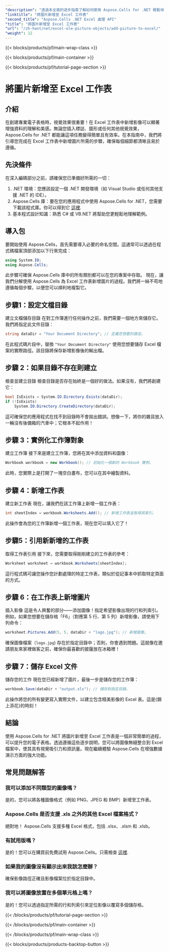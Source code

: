 ```yaml
---
"description": "透過本全面的逐步指南了解如何使用 Aspose.Cells for .NET 輕鬆地將圖片新增至 Excel 工作表。增強您的電子表格。"
"linktitle": "將圖片新增至 Excel 工作表"
"second_title": "Aspose.Cells .NET Excel 處理 API"
"title": "將圖片新增至 Excel 工作表"
"url": "/zh-hant/net/excel-ole-picture-objects/add-picture-to-excel/"
"weight": 12
---
```


{{< blocks/products/pf/main-wrap-class >}}

{{< blocks/products/pf/main-container >}}

{{< blocks/products/pf/tutorial-page-section >}}

# 將圖片新增至 Excel 工作表

## 介紹
在創建專業電子表格時，視覺效果很重要！在 Excel 工作表中新增影像可以顯著增強資料的理解和美感。無論您插入標誌、圖形或任何其他視覺效果，Aspose.Cells for .NET 都能讓這項任務變得簡單且有效率。在本指南中，我們將引導您完成在 Excel 工作表中新增圖片所需的步驟，確保每個細節都清晰且易於遵循。
## 先決條件
在深入編碼部分之前，請確保您已準備好所需的一切：
1. .NET 環境：您應該設定一個 .NET 開發環境（如 Visual Studio 或任何其他支援 .NET 的 IDE）。
2. Aspose.Cells 庫：要在您的應用程式中使用 Aspose.Cells for .NET，您需要下載該程式庫。你可以得到它 [這裡](https://releases。aspose.com/cells/net/).
3. 基本程式設計知識：熟悉 C# 或 VB.NET 將幫助您更輕鬆地理解範例。
## 導入包
要開始使用 Aspose.Cells，首先需要導入必要的命名空間。這通常可以透過在程式碼檔案頂部添加以下行來完成：
```csharp
using System.IO;
using Aspose.Cells;
```
此步驟可確保 Aspose.Cells 庫中的所有類別都可以在您的專案中存取。
現在，讓我們分解使用 Aspose.Cells 為 Excel 工作表新增圖片的過程。我們將一絲不苟地遵循每個步驟，以便您可以順利地複製它。
## 步驟1：設定文檔目錄
建立文檔儲存目錄
在對工作簿進行任何操作之前，我們需要一個地方來儲存它。我們將指定此文件目錄：
```csharp
string dataDir = "Your Document Directory"; // 定義您想要的路徑。
```
在此程式碼片段中，替換 `"Your Document Directory"` 使用您想要儲存 Excel 檔案的實際路徑。該目錄將保存新增影像後的輸出檔。
## 步驟 2：如果目錄不存在則建立
檢查並建立目錄
檢查目錄是否存在始終是一個好的做法。如果沒有，我們將創建它：
```csharp
bool IsExists = System.IO.Directory.Exists(dataDir);
if (!IsExists)
    System.IO.Directory.CreateDirectory(dataDir);
```
這可確保您的應用程式在找不到目錄時不會拋出錯誤。想像一下，將你的雜貨放入一輛沒有後備箱的汽車中；它根本不起作用！
## 步驟 3：實例化工作簿對象
建立工作簿
接下來是建立工作簿，您將在其中添加資料和圖像：
```csharp
Workbook workbook = new Workbook(); // 初始化一個新的 Workbook 實例。
```
此時，您實際上是打開了一塊空白畫布，您可以在其中繪製資料。
## 步驟 4：新增工作表
建立新工作表
現在，讓我們在該工作簿上新增一個工作表：
```csharp
int sheetIndex = workbook.Worksheets.Add(); // 新增工作表並取得其索引。
```
此操作會為您的工作簿新增一個工作表，現在您可以填入它了！
## 步驟5：引用新新增的工作表
取得工作表引用
接下來，您需要取得剛剛建立的工作表的參考：
```csharp
Worksheet worksheet = workbook.Worksheets[sheetIndex];
```
這行程式碼可讓您操作您計劃處理的特定工作表，類似於從記事本中抓取特定頁面的方式。
## 步驟 6：在工作表上新增圖片
插入影像
這是令人興奮的部分——添加圖像！指定希望影像出現的行和列索引。例如，如果您想要在儲存格「F6」（對應第 5 行、第 5 列）新增影像，請使用下列命令：
```csharp
worksheet.Pictures.Add(5, 5, dataDir + "logo.jpg"); // 新增圖像。
```
確保圖像檔案（`logo.jpg`) 存在於指定目錄中；否則，你會遇到問題。這就像在邀請朋友來家裡做客之前，確保你最喜歡的披薩放在冰箱裡！
## 步驟 7：儲存 Excel 文件
儲存您的工作
現在您已經新增了圖片，最後一步是儲存您的工作簿：
```csharp
workbook.Save(dataDir + "output.xls"); // 儲存到指定目錄。
```
此操作將您的所有變更寫入實際文件，以建立包含精美影像的 Excel 表。這是{錦上添花}的時刻！
## 結論
使用 Aspose.Cells for .NET 將圖片新增至 Excel 工作表是一個非常簡單的過程，可以提升您的電子表格。透過遵循這些逐步說明，您可以將圖像無縫整合到 Excel 檔案中，使其具有視覺吸引力和資訊量。現在繼續體驗 Aspose.Cells 在增強數據演示方面的強大功能。
## 常見問題解答
### 我可以添加不同類型的圖像嗎？
是的，您可以將各種圖像格式（例如 PNG、JPEG 和 BMP）新增至工作表。
### Aspose.Cells 是否支援 .xls 之外的其他 Excel 檔案格式？
絕對地！ Aspose.Cells 支援多種 Excel 格式，包括 .xlsx、.xlsm 和 .xlsb。
### 有試用版嗎？
是的！您可以在購買前免費試用 Aspose.Cells。只需檢查 [這裡](https://releases。aspose.com/).
### 如果我的圖像沒有顯示出來我該怎麼辦？
確保影像路徑正確且影像檔案位於指定目錄中。
### 我可以將圖像放置在多個單元格上嗎？
是的！您可以透過指定所需的行和列索引來定位影像以覆寫多個儲存格。

{{< /blocks/products/pf/tutorial-page-section >}}

{{< /blocks/products/pf/main-container >}}

{{< /blocks/products/pf/main-wrap-class >}}

{{< blocks/products/products-backtop-button >}}
